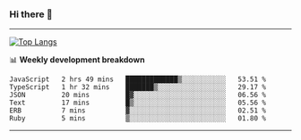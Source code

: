 ### Hi there 👋

-------
[![Top Langs](https://github-readme-stats.vercel.app/api/top-langs/?username=ashish-r)](https://github.com/anuraghazra/github-readme-stats)

📊 **Weekly development breakdown**
<!--START_SECTION:waka-->

```text
JavaScript   2 hrs 49 mins   █████████████▒░░░░░░░░░░░   53.51 %
TypeScript   1 hr 32 mins    ███████▒░░░░░░░░░░░░░░░░░   29.17 %
JSON         20 mins         █▓░░░░░░░░░░░░░░░░░░░░░░░   06.56 %
Text         17 mins         █▒░░░░░░░░░░░░░░░░░░░░░░░   05.56 %
ERB          7 mins          ▓░░░░░░░░░░░░░░░░░░░░░░░░   02.51 %
Ruby         5 mins          ▒░░░░░░░░░░░░░░░░░░░░░░░░   01.80 %
```

<!--END_SECTION:waka-->
-------

<!--
**ashish-r/ashish-r** is a ✨ _special_ ✨ repository because its `README.md` (this file) appears on your GitHub profile.

Here are some ideas to get you started:

- 🔭 I’m currently working on ...
- 🌱 I’m currently learning ...
- 👯 I’m looking to collaborate on ...
- 🤔 I’m looking for help with ...
- 💬 Ask me about ...
- 📫 How to reach me: ...
- 😄 Pronouns: ...
- ⚡ Fun fact: ...
-->
